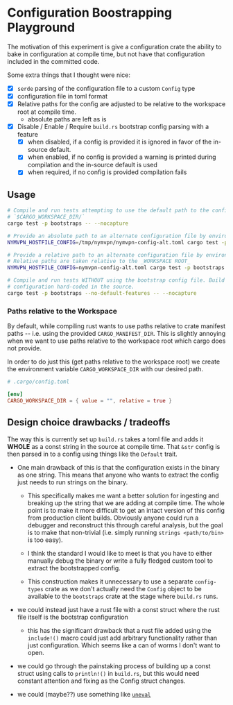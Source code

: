# Configuration Boostrapping Playground

The motivation of this experiment is give a configuration crate the ability to bake in configuration
at compile time, but not have that configuration included in the committed code. 

Some extra things that I thought were nice:
- [x] `serde` parsing of the configuration file to a custom `Config` type
- [x] configuration file in toml format
- [x] Relative paths for the config are adjusted to be relative to the workspace root at compile time.
    - absolute paths are left as is
- [x] Disable / Enable / Require `build.rs` bootstrap config parsing with a feature
	- [x] when disabled, if a config is provided it is ignored in favor of the in-source default.
	- [x] when enabled, if no config is provided a warning is printed during compilation and the in-source default is used
	- [x] when required, if no config is provided compilation fails

## Usage


```sh
# Compile and run tests attempting to use the default path to the configuration file:
# `$CARGO_WORKSPACE_DIR/`
cargo test -p bootstraps -- --nocapture

# Provide an absolute path to an alternate configuration file by environment variable.
NYMVPN_HOSTFILE_CONFIG=/tmp/nymvpn/nymvpn-config-alt.toml cargo test -p bootstraps -- --nocapture

# Provide a relative path to an alternate configuration file by environment variable.
# Relative paths are taken relative to the _WORKSPACE ROOT_
NYMVPN_HOSTFILE_CONFIG=nymvpn-config-alt.toml cargo test -p bootstraps -- --nocapture

# Compile and run tests WITHOUT using the bootstrap config file. Build using a static constant
# configuration hard-coded in the source.
cargo test -p bootstraps --no-default-features -- --nocapture
```


### Paths relative to the Workspace

By default, while compiling rust wants to use paths relative to crate manifest paths --
i.e. using the provided `CARGO_MANIFEST_DIR`. This is slightly annoying when we want to
use paths relative to the workspace root which cargo does not provide.

In order to do just this (get paths relative to the workspace root) we create the environment
variable `CARGO_WORKSPACE_DIR` with our desired path.

```toml
# .cargo/config.toml

[env]
CARGO_WORKSPACE_DIR = { value = "", relative = true }
```

## Design choice drawbacks / tradeoffs

The way this is currently set up `build.rs` takes a toml file and adds it **WHOLE** as a const string in the source at
compile time. That `&str` config is then parsed in to a config using things like the `Default` trait.

- One main drawback of this is that the configuration exists in the binary as one string. This means that anyone who
wants to extract the config just needs to run strings on the binary.

	- This specifically makes me want a better
	solution for ingesting and breaking up the string that we are adding at compile time. The whole point is to make it
	more difficult to get an intact version of this config from production client builds. Obviously anyone could run a
	debugger and reconstruct this through careful analysis, but the goal is to make that non-trivial (i.e. simply running
	`strings <path/to/bin>` is too easy).

	- I think the standard I would like to meet is that you have to either manually debug the binary or write a fully
	fledged custom tool to extract the bootstrapped config.

	- This construction makes it unnecessary to use a separate `config-types` crate as we don't actually need the
	`Config` object to be available to the `bootstraps` crate at the stage where `build.rs` runs.

- we could instead just have a rust file with a const struct where the rust file itself is the bootstrap configuration

	- this has the significant drawback that a rust file added using the `include!()` macro could just add arbitrary
	functionality rather than just configuration. Which seems like a can of worms I don't want to open.

- we could go through the painstaking process of building up a const struct using calls to `println!()` in `build.rs`,
but this would need constant attention and fixing as the Config struct changes.

- we could (maybe??) use something like [`uneval`](https://docs.rs/uneval/latest/uneval/)